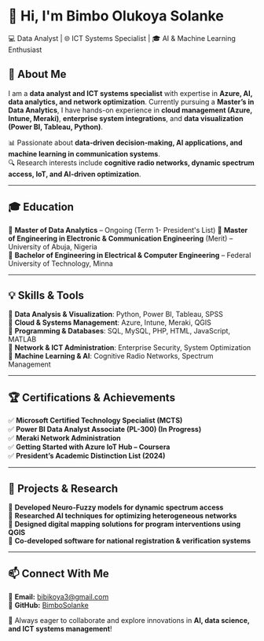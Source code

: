 # 👋 Hi, I'm Bimbo Olukoya Solanke  
💻 Data Analyst | 🌐 ICT Systems Specialist | 🎓 AI & Machine Learning Enthusiast  

## 🚀 About Me  
I am a **data analyst and ICT systems specialist** with expertise in **Azure, AI, data analytics, and network optimization**. Currently pursuing a **Master’s in Data Analytics**, I have hands-on experience in **cloud management (Azure, Intune, Meraki)**, **enterprise system integrations**, and **data visualization (Power BI, Tableau, Python)**.  

📊 Passionate about **data-driven decision-making, AI applications, and machine learning in communication systems**.  
🔍 Research interests include **cognitive radio networks, dynamic spectrum access, IoT, and AI-driven optimization**.  

---

## 🎓 Education  
📌 **Master of Data Analytics** – Ongoing (Term 1- President's List)
📌 **Master of Engineering in Electronic & Communication Engineering** (Merit) – University of Abuja, Nigeria  
📌 **Bachelor of Engineering in Electrical & Computer Engineering** – Federal University of Technology, Minna  

---

## 💡 Skills & Tools  
🔹 **Data Analysis & Visualization**: Python, Power BI, Tableau, SPSS  
🔹 **Cloud & Systems Management**: Azure, Intune, Meraki, QGIS  
🔹 **Programming & Databases**: SQL, MySQL, PHP, HTML, JavaScript, MATLAB  
🔹 **Network & ICT Administration**: Enterprise Security, System Optimization  
🔹 **Machine Learning & AI**: Cognitive Radio Networks, Spectrum Management  

---

## 🏆 Certifications & Achievements  
✅ **Microsoft Certified Technology Specialist (MCTS)**  
✅ **Power BI Data Analyst Associate (PL-300) (In Progress)**  
✅ **Meraki Network Administration**  
✅ **Getting Started with Azure IoT Hub – Coursera**  
✅ **President’s Academic Distinction List (2024)**  

---

## 📌 Projects & Research  
🔹 **Developed Neuro-Fuzzy models for dynamic spectrum access**  
🔹 **Researched AI techniques for optimizing heterogeneous networks**  
🔹 **Designed digital mapping solutions for program interventions using QGIS**  
🔹 **Co-developed software for national registration & verification systems**  

---

## 📫 Connect With Me  
📧 **Email:** bibikoya3@gmail.com  
📌 **GitHub:** [BimboSolanke](https://github.com/BimboSolanke)  

🚀 Always eager to collaborate and explore innovations in **AI, data science, and ICT systems management**!  

